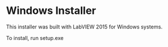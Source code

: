# Windows Installer
This installer was built with LabVIEW 2015 for Windows systems.

To install, run setup.exe
